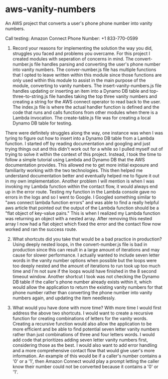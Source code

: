 # aws-vanity-numbers
An AWS project that converts a user's phone phone number into vanity numbers.

Call testing:
  Amazon Connect Phone Number: +1 833-770-0599

1. Record your reasons for implementing the solution the way you did, struggles you faced and problems you overcame.
For this project I created modules with seperation of concerns in mind. The convert-number.js file handles parsing and converting the user's phone number into vanity numbers. The conver-number.js file has multiple functions that I opted to leave written within this module since those functions are only used within this module to assist in the main purpose of the module, converting to vanity numbers. The insert-vanity-numbers.js file handles updating or inserting an item into a Dynamo DB table and top-three-to-string.js file handles taking the top three vanity numbers and creating a string for the AWS connect operator to read back to the user. The index.js file is where the actual handler function is defined and the code that runs and calls functions from other modules when there is a Lambda invocation. The create-table.js file was for creating a local Dynamo DB table for testing.

There were definitely struggles along the way, one instance was when I was tyring to figure out how to insert into a Dynamo DB table from a Lambda function. I started off by reading documentation and googling and just trying things out and this didn't work out for a while so I pulled myself out of trying to solve it within the context of this project. Instead, I took the time to follow a simple tutorial using Lambda and Dynamo DB that the AWS documentation provides. This allowed me to get more initial exposure and familiarity working with the two technologies. This then helped me understand documentation better and eventually helped me to figure it out in my own implementation. Another problem I will mention is when I was invoking my Lambda function within the contact flow, it would always end up in the error route. Testing my function in the Lambda console gave no errors in the logs and so I went to Google. I Googled something similar to "aws connect lambda function errors" and was able to find a really helpful aws article that pointed out the output of the Lambda function should be a "flat object of key-value pairs." This is when I realized my Lambda function was returning an object with a nested array. After removing this nested array I now had a flat object which fixed the error and the contact flow now worked and ran the success route.

2. What shortcuts did you take that would be a bad practice in production?
Using deeply nested loops, in the convert-number.js file is bad in production since this can result in a large amount of iterations and may cause for slower performance. I actually wanted to include seven letter words in the vanity number options when possible but the loops were too deeply nested and the amount of iterations to run took up too much time and I'm not sure if the loops would have finished in the 8 second timeout window. Another shortcut I took was not checking the Dynamo DB table if the caller's phone number already exists within it, which would allow the application to return the existing vanity numbers for that phone number rather than converting the phone number into vanity numbers again, and updating the item needlessly.

3. What would you have done with more time?
With more time I would first address the above two shortcuts. I would want to create a recursive function for creating combinations of letters for the vanity words. Creating a recursive function would also allow the application to be more efficient and be able to find potential seven letter vanity numbers rather than just combinations of three and four letters words. I would add code that prioritizes adding seven letter vanity numbers first, considering those as the best. I would also want to add error handling and a more comprehensive contact flow that would give user's more information. An example of this would be if a caller's number contains a '0' or a '1', then Amazon Connect would play a prompt letting the caller know their number could not be converted because it contains a '0' or '1'.

